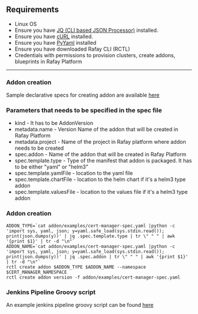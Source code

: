 ## Requirements
- Linux OS
- Ensure you have [JQ (CLI based JSON Processor)](https://stedolan.github.io/jq/) installed.
- Ensure you have [cURL](https://curl.haxx.se/) installed.
- Ensure you have [PyYaml](https://pypi.org/project/PyYAML/) installed
- Ensure you have downloaded Rafay CLI (RCTL)
- Credentials with permissions to provision clusters, create addons, blueprints in Rafay Platform
---
### Addon creation

Sample declarative specs for creating addon are available [here](../addon/examples)

### Parameters that needs to be specified in the spec file

- kind - It has to be AddonVersion
- metadata.name - Version Name of the addon that will be created in Rafay Platform
- metadata.project - Name of the project in Rafay platform where addon needs to be created
- spec.addon - Name of the addon that will be created in Rafay Platform
- spec.template.type - Type of the manifest that addon is packaged. It has to be either "yaml" or "helm3"
- spec.template.yamlFile - location to the yaml file
- spec.template.chartFile - location to the helm chart if it's a helm3 type addon
- spec.template.valuesFile - location to the values file if it's a helm3 type addon

### Addon creation

```
ADDON_TYPE=`cat addon/examples/cert-manager-spec.yaml |python -c 'import sys, yaml, json; y=yaml.safe_load(sys.stdin.read()); print(json.dumps(y))' | jq .spec.template.type | tr \" " " | awk '{print $1}' | tr -d "\n"`
ADDON_NAME=`cat addon/examples/cert-manager-spec.yaml |python -c 'import sys, yaml, json; y=yaml.safe_load(sys.stdin.read()); print(json.dumps(y))' | jq .spec.addon | tr \" " " | awk '{print $1}' | tr -d "\n"`
rctl create addon $ADDON_TYPE $ADDON_NAME --namespace $CERT_MANAGER_NAMESPACE
rctl create addon version -f addon/examples/cert-manager-spec.yaml
```

### Jenkins Pipeline Groovy script

An example jenkins pipeline groovy script can be found [here](../addon/Jenkins)